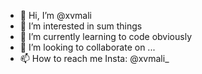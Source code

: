 - 👋 Hi, I’m @xvmali
- 👀 I’m interested in sum things
- 🌱 I’m currently learning to code obviously
- 💞️ I’m looking to collaborate on ...
- 📫 How to reach me Insta: @xvmali_

<!---
xvmali/xvmali is a ✨ special ✨ repository because its `README.md` (this file) appears on your GitHub profile.
You can click the Preview link to take a look at your changes.
--->
